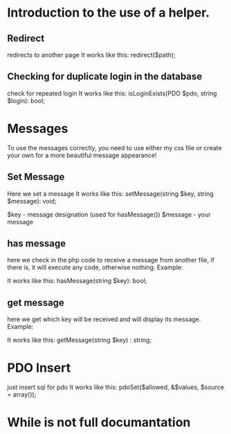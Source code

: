 # Introduction to the use of a helper.

## Redirect
redirects to another page
It works like this: redirect($path);

## Checking for duplicate login in the database
check for repeated login
It works like this: isLoginExists(PDO $pdo, string $login): bool;

# Messages
To use the messages correctly, you need to use either my css file or create your own for a more beautiful message appearance!

## Set Message
Here we set a message
It works like this: setMessage(string $key, string $message): void;

$key - message designation (used for hasMessage())
$message - your message

## has message
here we check in the php code to receive a message from another file, if there is, it will execute any code, otherwise nothing.
Example: <?php if (hasMessage('error')) : ?>
                        <div class="notice error">
                            <?php echo getMessage('error') ?>
                        </div>
                    <?php endif; ?>
                    
It works like this: hasMessage(string $key): bool;

## get message
here we get which key will be received and will display its message.
Example: <?php if (hasMessage('error')) : ?>
                        <div class="notice error">
                            <?php echo getMessage('error') ?>
                        </div>
                    <?php endif; ?>
                    
It works like this: getMessage(string $key) : string;

# PDO Insert
just insert sql for pdo
It works like this: pdoSet($allowed, &$values, $source = array());

# While is not full documantation


